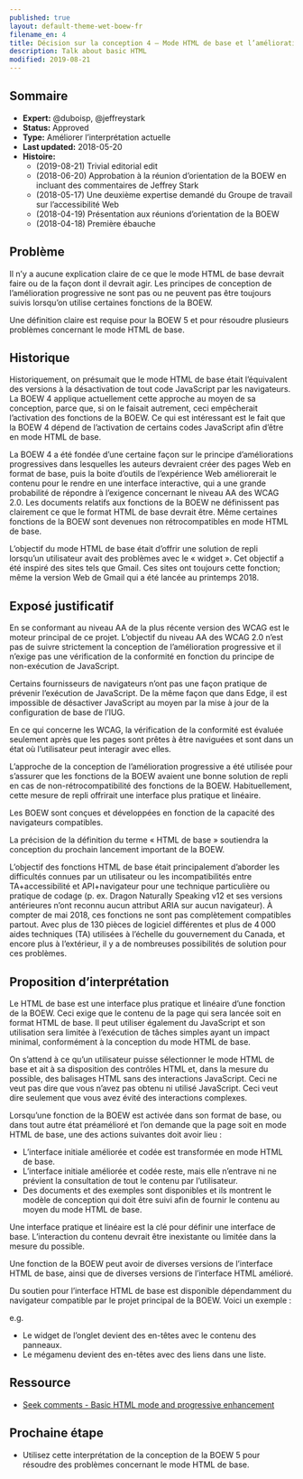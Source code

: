 ```yaml
---
published: true
layout: default-theme-wet-boew-fr
filename_en: 4
title: Décision sur la conception 4 – Mode HTML de base et l’amélioration progressive
description: Talk about basic HTML
modified: 2019-08-21
---
```


## Sommaire

* **Expert:** @duboisp, @jeffreystark
* **Status:** Approved
* **Type:** Améliorer l’interprétation actuelle
* **Last updated:** 2018-05-20
* **Histoire:**
	* (2019-08-21) Trivial editorial edit
	* (2018-06-20) Approbation à la réunion d’orientation de la BOEW en incluant des commentaires de Jeffrey Stark
	* (2018-05-17) Une deuxième expertise demandé du Groupe de travail sur l’accessibilité Web
	* (2018-04-19) Présentation aux réunions d’orientation de la BOEW
	* (2018-04-18) Première ébauche

## Problème

Il n’y a aucune explication claire de ce que le mode HTML de base devrait faire ou de la façon dont il devrait agir. Les principes de conception de l’amélioration progressive ne sont pas ou ne peuvent pas être toujours suivis lorsqu’on utilise certaines fonctions de la BOEW.

Une définition claire est requise pour la BOEW 5 et pour résoudre plusieurs problèmes concernant le mode HTML de base.

## Historique

Historiquement, on présumait que le mode HTML de base était l’équivalent des versions à la désactivation de tout code JavaScript par les navigateurs. La BOEW 4 applique actuellement cette approche au moyen de sa conception, parce que, si on le faisait autrement, ceci empêcherait l’activation des fonctions de la BOEW. Ce qui est intéressant est le fait que la BOEW 4 dépend de l’activation de certains codes JavaScript afin d’être en mode HTML de base.

La BOEW 4 a été fondée d’une certaine façon sur le principe d’améliorations progressives dans lesquelles les auteurs devraient créer des pages Web en format de base, puis la boite d’outils de l’expérience Web améliorerait le contenu pour le rendre en une interface interactive, qui a une grande probabilité de répondre à l’exigence concernant le niveau AA des WCAG 2.0. Les documents relatifs aux fonctions de la BOEW ne définissent pas clairement ce que le format HTML de base devrait être. Même certaines fonctions de la BOEW sont devenues non rétrocompatibles en mode HTML de base.

L’objectif du mode HTML de base était d’offrir une solution de repli lorsqu’un utilisateur avait des problèmes avec le « widget ». Cet objectif a été inspiré des sites tels que Gmail. Ces sites ont toujours cette fonction; même la version Web de Gmail qui a été lancée au printemps 2018.

## Exposé justificatif

En se conformant au niveau AA de la plus récente version des WCAG est le moteur principal de ce projet. L’objectif du niveau AA des WCAG 2.0 n’est pas de suivre strictement la conception de l’amélioration progressive et il n’exige pas une vérification de la conformité en fonction du principe de non-exécution de JavaScript.

Certains fournisseurs de navigateurs n’ont pas une façon pratique de prévenir l’exécution de JavaScript. De la même façon que dans Edge, il est impossible de désactiver JavaScript au moyen par la mise à jour de la configuration de base de l’IUG.

En ce qui concerne les WCAG, la vérification de la conformité est évaluée seulement après que les pages sont prêtes à être naviguées et sont dans un état où l’utilisateur peut interagir avec elles.

L’approche de la conception de l’amélioration progressive a été utilisée pour s’assurer que les fonctions de la BOEW avaient une bonne solution de repli en cas de non-rétrocompatibilité des fonctions de la BOEW. Habituellement, cette mesure de repli offrirait une interface plus pratique et linéaire.

Les BOEW sont conçues et développées en fonction de la capacité des navigateurs compatibles.

La précision de la définition du terme « HTML de base » soutiendra la conception du prochain lancement important de la BOEW.

L’objectif des fonctions HTML de base était principalement d’aborder les difficultés connues par un utilisateur ou les incompatibilités entre TA+accessibilité et API+navigateur pour une technique particulière ou pratique de codage (p. ex. Dragon Naturally Speaking v12 et ses versions antérieures n’ont reconnu aucun attribut ARIA sur aucun navigateur). À compter de mai 2018, ces fonctions ne sont pas complètement compatibles partout. Avec plus de 130 pièces de logiciel différentes et plus de 4 000 aides techniques (TA) utilisées à l’échelle du gouvernement du Canada, et encore plus à l’extérieur, il y a de nombreuses possibilités de solution pour ces problèmes.

## Proposition d’interprétation

Le HTML de base est une interface plus pratique et linéaire d’une fonction de la BOEW. Ceci exige que le contenu de la page qui sera lancée soit en format HTML de base. Il peut utiliser également du JavaScript et son utilisation sera limitée à l’exécution de tâches simples ayant un impact minimal, conformément à la conception du mode HTML de base.

On s’attend à ce qu’un utilisateur puisse sélectionner le mode HTML de base et ait à sa disposition des contrôles HTML et, dans la mesure du possible, des balisages HTML sans des interactions JavaScript. Ceci ne veut pas dire que vous n’avez pas obtenu ni utilisé JavaScript. Ceci veut dire seulement que vous avez évité des interactions complexes.

Lorsqu’une fonction de la BOEW est activée dans son format de base, ou dans tout autre état préamélioré et l’on demande que la page soit en mode HTML de base, une des actions suivantes doit avoir lieu :
* L’interface initiale améliorée et codée est transformée en mode HTML de base.
* L’interface initiale améliorée et codée reste, mais elle n’entrave ni ne prévient la consultation de tout le contenu par l’utilisateur.
* Des documents et des exemples sont disponibles et ils montrent le modèle de conception qui doit être suivi afin de fournir le contenu au moyen du mode HTML de base.


Une interface pratique et linéaire est la clé pour définir une interface de base. L’interaction du contenu devrait être inexistante ou limitée dans la mesure du possible.

Une fonction de la BOEW peut avoir de diverses versions de l’interface HTML de base, ainsi que de diverses versions de l’interface HTML amélioré.

Du soutien pour l’interface HTML de base est disponible dépendamment du navigateur compatible par le projet principal de la BOEW. Voici un exemple :

e.g.
* Le widget de l’onglet devient des en-têtes avec le contenu des panneaux.
* Le mégamenu devient des en-têtes avec des liens dans une liste.


## Ressource

* [Seek comments - Basic HTML mode and progressive enhancement](https://github.com/wet-boew/wet-boew/issues/8357)

## Prochaine étape

* Utilisez cette interprétation de la conception de la BOEW 5 pour résoudre des problèmes concernant le mode HTML de base.
